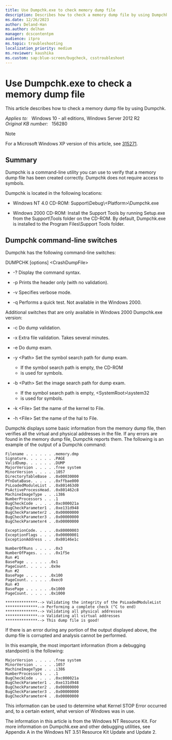```yaml
---
title: Use Dumpchk.exe to check memory dump file
description: Describes how to check a memory dump file by using Dumpchk.
ms.date: 12/26/2023
author: Deland-Han
ms.author: delhan
manager: dcscontentpm
audience: itpro
ms.topic: troubleshooting
localization_priority: medium
ms.reviewer: kaushika
ms.custom: sap:blue-screen/bugcheck, csstroubleshoot
---
```

# Use Dumpchk.exe to check a memory dump file

This article describes how to check a memory dump file by using Dumpchk.

_Applies to:_ &nbsp; Windows 10 - all editions, Windows Server 2012 R2  
_Original KB number:_ &nbsp; 156280

> [!NOTE]
> For a Microsoft Windows XP version of this article, see [315271](https://support.microsoft.com/help/315271).  

## Summary

Dumpchk is a command-line utility you can use to verify that a memory dump file has been created correctly. Dumpchk does not require access to symbols.

Dumpchk is located in the following locations:

- Windows NT 4.0 CD-ROM: Support\Debug\\\<Platform>\Dumpchk.exe

- Windows 2000 CD-ROM: Install the Support Tools by running Setup.exe from the Support\Tools folder on the CD-ROM. By default, Dumpchk.exe is installed to the Program Files\Support Tools folder.

## Dumpchk command-line switches

Dumpchk has the following command-line switches:

DUMPCHK [options] \<CrashDumpFile>

- -? Display the command syntax.

- -p Prints the header only (with no validation).

- -v Specifies verbose mode.

- -q Performs a quick test. Not available in the Windows 2000.

Additional switches that are only available in Windows 2000 Dumpchk.exe version:

- -c Do dump validation.

- -x Extra file validation. Takes several minutes.

- -e Do dump exam.

- -y \<Path> Set the symbol search path for dump exam.
  - If the symbol search path is empty, the CD-ROM
  - is used for symbols.

- -b \<Path> Set the image search path for dump exam.
  - If the symbol search path is empty, \<SystemRoot>\system32
  - is used for symbols.

- -k \<File> Set the name of the kernel to File.

- -h \<File> Set the name of the hal to File.

Dumpchk displays some basic information from the memory dump file, then verifies all the virtual and physical addresses in the file. If any errors are found in the memory dump file, Dumpchk reports them. The following is an example of the output of a Dumpchk command:

```output
Filename . . . . . . .memory.dmp  
Signature. . . . . . .PAGE  
ValidDump. . . . . . .DUMP  
MajorVersion . . . . .free system  
MinorVersion . . . . .1057  
DirectoryTableBase . .0x00030000  
PfnDataBase. . . . . .0xffbae000  
PsLoadedModuleList . .0x801463d0  
PsActiveProcessHead. .0x801462c8  
MachineImageType . . .i386  
NumberProcessors . . .1  
BugCheckCode . . . . .0xc000021a  
BugCheckParameter1 . .0xe131d948  
BugCheckParameter2 . .0x00000000  
BugCheckParameter3 . .0x00000000  
BugCheckParameter4 . .0x00000000  

ExceptionCode. . . . .0x80000003  
ExceptionFlags . . . .0x00000001  
ExceptionAddress . . .0x80146e1c  

NumberOfRuns . . . . .0x3  
NumberOfPages. . . . .0x1f5e  
Run #1  
BasePage . . . . . .0x1  
PageCount. . . . . .0x9e  
Run #2  
BasePage . . . . . .0x100  
PageCount. . . . . .0xec0  
Run #3  
BasePage . . . . . .0x1000  
PageCount. . . . . .0x1000  

**************--> Validating the integrity of the PsLoadedModuleList  
**************--> Performing a complete check (^C to end)  
**************--> Validating all physical addresses  
**************--> Validating all virtual addresses  
**************--> This dump file is good!
```

If there is an error during any portion of the output displayed above, the dump file is corrupted and analysis cannot be performed.

In this example, the most important information (from a debugging standpoint) is the following:

```output
MajorVersion . . . . .free system  
MinorVersion . . . . .1057  
MachineImageType . . .i386  
NumberProcessors . . .1  
BugCheckCode . . . . .0xc000021a  
BugCheckParameter1 . .0xe131d948  
BugCheckParameter2 . .0x00000000  
BugCheckParameter3 . .0x00000000  
BugCheckParameter4 . .0x00000000
```

This information can be used to determine what Kernel STOP Error occurred and, to a certain extent, what version of Windows was in use.

The information in this article is from the Windows NT Resource Kit. For more information on Dumpchk.exe and other debugging utilities, see Appendix A in the Windows NT 3.51 Resource Kit Update and Update 2.
